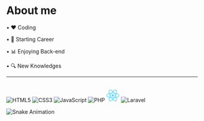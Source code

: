 # About me

• ❤️ Coding

• 💼 Starting Career

• 📊 Enjoying Back-end

• 🔍 New Knowledges

___

<div style="display: inline_block"><br>
  <img height="35" title="HTML5" src="https://cdn.jsdelivr.net/gh/devicons/devicon/icons/html5/html5-original.svg">
  <img height="35" title="CSS3" src="https://cdn.jsdelivr.net/gh/devicons/devicon/icons/css3/css3-original.svg">
  <img height="35" title="JavaScript" src="https://cdn.jsdelivr.net/gh/devicons/devicon/icons/javascript/javascript-original.svg">
  <img height="40" title="PHP" src="https://cdn.jsdelivr.net/gh/devicons/devicon/icons/php/php-plain.svg">
  <img height="35" title="React Native" alt="react-native" src="https://raw.githubusercontent.com/devicons/devicon/master/icons/react/react-original.svg">
  <img height="35" title="Laravel" src="https://upload.wikimedia.org/wikipedia/commons/thumb/9/9a/Laravel.svg/115px-Laravel.svg.png?20190820171151">
<div>

![Snake Animation](https://github.com/Pabbraga/Pabbraga/blob/output/github-contribution-grid-snake.svg)
